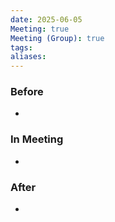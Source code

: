 ```yaml
---
date: 2025-06-05
Meeting: true
Meeting (Group): true
tags: 
aliases:
---
```


### Before
- 

### In Meeting
- 

### After
- 